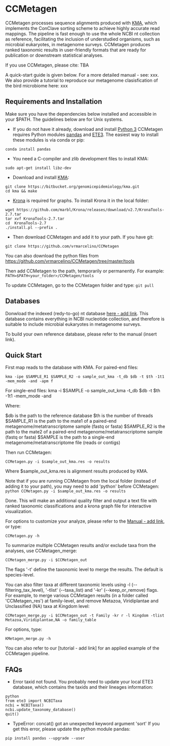 # CCMetagen

CCMetagen processes sequence alignments produced with [KMA](https://bitbucket.org/genomicepidemiology/kma), which implements the ConClave sorting scheme to achieve highly accurate read mappings. The pipeline is fast enough to use the whole NCBI nt collection as reference, facilitating the inclusion of understudied organisms, such as microbial eukaryotes, in metagenome surveys. CCMetagen produces ranked taxonomic results in user-friendly formats that are ready for publication or downstream statistical analyses.

If you use CCMetagen, please cite: TBA

A quick-start guide is given below. For a more detailed manual - see: xxx.
We also provide a tutorial to reproduce our metagenome clasisfication of the bird microbiome here: xxx


## Requirements and Installation

Make sure you have the dependencies below installed and accessible in your $PATH.
The guidelines below are for Unix systems.

  * If you do not have it already, download and install [Python 3](https://www.python.org/downloads/)
CCMetagen requires Python modules [pandas](https://pandas.pydata.org/) and [ETE3](http://etetoolkit.org/). The easiest way to install these modules is via conda or pip:

`conda install pandas`

  * You need a C-compiler and zlib development files to install KMA:

`sudo apt-get install libz-dev`

  * Download and install [KMA](https://bitbucket.org/genomicepidemiology/kma):
```
git clone https://bitbucket.org/genomicepidemiology/kma.git
cd kma && make
```

  * [Krona](https://github.com/marbl/Krona) is required for graphs. To install Krona it in the local folder:
```
wget https://github.com/marbl/Krona/releases/download/v2.7/KronaTools-2.7.tar
tar xvf KronaTools-2.7.tar 
cd  KronaTools-2.7
./install.pl --prefix . 
```

  * Then download CCMetagen and add it to your path.
If you have git:
```
git clone https://github.com/vrmarcelino/CCMetagen
```
You can also download the python files from https://github.com/vrmarcelino/CCMetagen/tree/master/tools

Then add CCMetagen to the path, temporarily or permanently. For example:
`PATH=$PATH<your_folder>/CCMetagen/tools`

To update CCMetagen, go to the CCMetagen folder and type: `git pull`

## Databases

Donwload the indexed (redy-to-go) nt database [here - add link]().
This database contains everything in NCBI nucleotide collection, and therefore is suitable to include microbial eukaryotes in metagenome surveys.

To build your own reference database, please refer to the manual (insert link).


## Quick Start

First map reads to the database with KMA.
For paired-end files:
```
kma -ipe $SAMPLE_R1 $SAMPLE_R2 -o sample_out_kma -t_db $db -t $th -1t1 -mem_mode -and -apm f
```

For single-end files:
kma -i $SAMPLE -o sample_out_kma -t_db $db -t $th -1t1 -mem_mode -and


Where:

$db is the path to the reference database
$th is the number of threads
$SAMPLE_R1 is the path to the mate1 of a paired-end metagenome/metatranscriptome sample (fastq or fasta)
$SAMPLE_R2 is the path to the mate2 of a paired-end metagenome/metatranscriptome sample (fastq or fasta)
$SAMPLE is the path to a single-end metagenome/metatranscriptome file (reads or contigs)


Then run CCMetagen:
```
CCMetagen.py -i $sample_out_kma.res -o results
```
Where $sample_out_kma.res is alignment results produced by KMA.

Note that if you are running CCMetagen from the local folder (instead of adding it to your path), you may need to add 'python' before CCMetagen: `python CCMetagen.py -i $sample_out_kma.res -o results`

Done. This will make an additional quality filter and output a text file with ranked taxonomic classifications and a krona graph file for interactive visualization.


For options to customize your analyze, please refer to the [Manual - add link](), or type:
```
CCMetagen.py -h
```

To summarize multiple CCMetagen results and/or exclude taxa from the analyses, use CCMetagen_merge:
```
CCMetagen_merge.py -i $CCMetagen_out
```

The flags '-t' define the taxonomic level to merge the results. The default is species-level.

You can also filter taxa at different taxonomic levels using -l (--filtering_tax_level), '-tlist' (--taxa_list) and '-kr' (--keep_or_remove) flags.
For example, to merge various CCMetagen results (in a folder called 'CCMetagen_res') at family-level, and remove Metazoa, Viridiplantae and Unclassified (NA) taxa at Kingdom level:
```
CCMetagen_merge.py -i $CCMetagen_out -t Family -kr r -l Kingdom -tlist Metazoa,Viridiplantae,NA -o family_table
```

For options, type:
```
KMetagen_merge.py -h
```

You can also refer to our [tutorial - add link] for an applied example of the CCMetagen pipeline.


## FAQs

  * Error taxid not found.
You probably need to update your local ETE3 database, which contains the taxids and their lineages information:
```
python
from ete3 import NCBITaxa
ncbi = NCBITaxa()
ncbi.update_taxonomy_database()
quit()
```

  * TypeError: concat() got an unexpected keyword argument 'sort'
If you get this error, please update the python module pandas:
```
pip install pandas --upgrade --user
```




 



